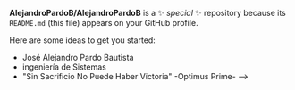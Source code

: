 
**AlejandroPardoB/AlejandroPardoB** is a ✨ _special_ ✨ repository because its `README.md` (this file) appears on your GitHub profile.

Here are some ideas to get you started:

- José Alejandro Pardo Bautista
- ingeniería de Sistemas
- "Sin Sacrificio No Puede Haber Victoria" -Optimus Prime-
-->
